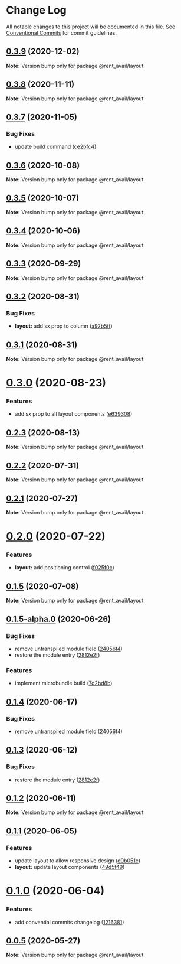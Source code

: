 # Change Log

All notable changes to this project will be documented in this file.
See [Conventional Commits](https://conventionalcommits.org) for commit guidelines.

## [0.3.9](https://github.com/rentalutions/elements/compare/@rent_avail/layout@0.3.8...@rent_avail/layout@0.3.9) (2020-12-02)

**Note:** Version bump only for package @rent_avail/layout





## [0.3.8](https://github.com/rentalutions/elements/compare/@rent_avail/layout@0.3.7...@rent_avail/layout@0.3.8) (2020-11-11)

**Note:** Version bump only for package @rent_avail/layout





## [0.3.7](https://github.com/rentalutions/elements/compare/@rent_avail/layout@0.3.6...@rent_avail/layout@0.3.7) (2020-11-05)


### Bug Fixes

* update build command ([ce2bfc4](https://github.com/rentalutions/elements/commit/ce2bfc47d722b40d87bbad7806b727cc29e9712a))





## [0.3.6](https://github.com/rentalutions/elements/compare/@rent_avail/layout@0.3.5...@rent_avail/layout@0.3.6) (2020-10-08)

**Note:** Version bump only for package @rent_avail/layout





## [0.3.5](https://github.com/rentalutions/elements/compare/@rent_avail/layout@0.3.4...@rent_avail/layout@0.3.5) (2020-10-07)

**Note:** Version bump only for package @rent_avail/layout





## [0.3.4](https://github.com/rentalutions/elements/compare/@rent_avail/layout@0.3.3...@rent_avail/layout@0.3.4) (2020-10-06)

**Note:** Version bump only for package @rent_avail/layout





## [0.3.3](https://github.com/rentalutions/elements/compare/@rent_avail/layout@0.3.2...@rent_avail/layout@0.3.3) (2020-09-29)

**Note:** Version bump only for package @rent_avail/layout





## [0.3.2](https://github.com/rentalutions/elements/compare/@rent_avail/layout@0.3.1...@rent_avail/layout@0.3.2) (2020-08-31)


### Bug Fixes

* **layout:** add sx prop to column ([a92b5ff](https://github.com/rentalutions/elements/commit/a92b5ff1a73089769debf7defeaba4b789a76f17))





## [0.3.1](https://github.com/rentalutions/elements/compare/@rent_avail/layout@0.3.0...@rent_avail/layout@0.3.1) (2020-08-31)

**Note:** Version bump only for package @rent_avail/layout





# [0.3.0](https://github.com/rentalutions/elements/compare/@rent_avail/layout@0.2.3...@rent_avail/layout@0.3.0) (2020-08-23)


### Features

* add sx prop to all layout components ([e639308](https://github.com/rentalutions/elements/commit/e639308edde33c4a0be6853266782ac86d8d5d9a))





## [0.2.3](https://github.com/rentalutions/elements/compare/@rent_avail/layout@0.2.2...@rent_avail/layout@0.2.3) (2020-08-13)

**Note:** Version bump only for package @rent_avail/layout





## [0.2.2](https://github.com/rentalutions/elements/compare/@rent_avail/layout@0.2.1...@rent_avail/layout@0.2.2) (2020-07-31)

**Note:** Version bump only for package @rent_avail/layout





## [0.2.1](https://github.com/rentalutions/elements/compare/@rent_avail/layout@0.2.0...@rent_avail/layout@0.2.1) (2020-07-27)

**Note:** Version bump only for package @rent_avail/layout





# [0.2.0](https://github.com/rentalutions/elements/compare/@rent_avail/layout@0.1.5...@rent_avail/layout@0.2.0) (2020-07-22)


### Features

* **layout:** add positioning control ([f025f0c](https://github.com/rentalutions/elements/commit/f025f0c77726b1f58f1918e04913b7615cf15554))





## [0.1.5](https://github.com/rentalutions/elements/compare/@rent_avail/layout@0.1.5-alpha.0...@rent_avail/layout@0.1.5) (2020-07-08)

**Note:** Version bump only for package @rent_avail/layout





## [0.1.5-alpha.0](https://github.com/rentalutions/elements/compare/@rent_avail/layout@0.1.1...@rent_avail/layout@0.1.5-alpha.0) (2020-06-26)


### Bug Fixes

* remove untranspiled module field ([24056f4](https://github.com/rentalutions/elements/commit/24056f4dcc4ab05fc8d0c604a0630d7b3a8aca3c))
* restore the module entry ([2812e2f](https://github.com/rentalutions/elements/commit/2812e2f5d71068ce37a8511d9b8c527b5d63efae))


### Features

* implement microbundle build ([7d2bd8b](https://github.com/rentalutions/elements/commit/7d2bd8b20990211f6d048a3f393d78ac15ce0142))





## [0.1.4](https://github.com/rentalutions/elements/compare/@rent_avail/layout@0.1.3...@rent_avail/layout@0.1.4) (2020-06-17)


### Bug Fixes

* remove untranspiled module field ([24056f4](https://github.com/rentalutions/elements/commit/24056f4dcc4ab05fc8d0c604a0630d7b3a8aca3c))





## [0.1.3](https://github.com/rentalutions/elements/compare/@rent_avail/layout@0.1.2...@rent_avail/layout@0.1.3) (2020-06-12)


### Bug Fixes

* restore the module entry ([2812e2f](https://github.com/rentalutions/elements/commit/2812e2f5d71068ce37a8511d9b8c527b5d63efae))





## [0.1.2](https://github.com/rentalutions/elements/compare/@rent_avail/layout@0.1.1...@rent_avail/layout@0.1.2) (2020-06-11)

**Note:** Version bump only for package @rent_avail/layout





## [0.1.1](https://github.com/rentalutions/elements/compare/@rent_avail/layout@0.1.0...@rent_avail/layout@0.1.1) (2020-06-05)


### Features

* update layout to allow responsive design ([d0b051c](https://github.com/rentalutions/elements/commit/d0b051c94ff9eee66cabc2573bdf4443dd353e7d))
* **layout:** update layout components ([49d5f49](https://github.com/rentalutions/elements/commit/49d5f4903505c833725f62ef7b1af19205d8f322))





# [0.1.0](https://github.com/rentalutions/elements/compare/@rent_avail/layout@0.0.4...@rent_avail/layout@0.1.0) (2020-06-04)


### Features

* add convential commits changelog ([1216381](https://github.com/rentalutions/elements/commit/1216381d4e1bb8eb8dea4a2293a8bb84662195a9))





## [0.0.5](https://github.com/rentalutions/elements/compare/@rent_avail/layout@0.0.4...@rent_avail/layout@0.0.5) (2020-05-27)

**Note:** Version bump only for package @rent_avail/layout
